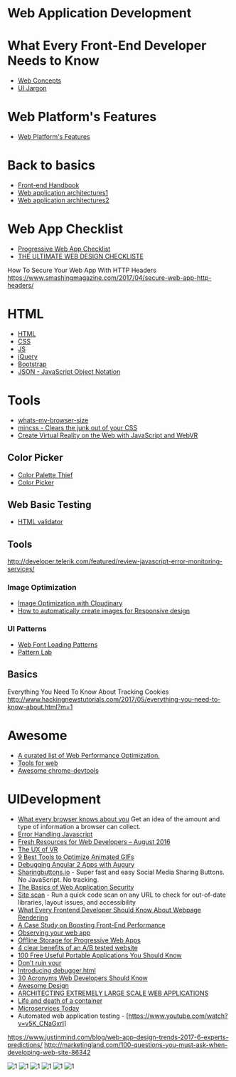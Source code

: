 # Web Application Development

# What Every Front-End Developer Needs to Know
* [Web Concepts](https://github.com/ramyrams/WebAppDevelopment/blob/master/WebBasicConcepts.md)
* [UI Jargon](http://jargon.js.org/)

# Web Platform's Features
* [Web Platform's Features](https://paulirish.github.io/web-feature-availability/)

# Back to basics
* [Front-end Handbook](https://www.gitbook.com/book/frontendmasters/front-end-handbook/details)
* [Web application architectures1](http://blog.octo.com/en/new-web-application-architectures-and-impacts-for-enterprises-1/)
* [Web application architectures2](http://blog.octo.com/en/new-web-application-architectures-and-impacts-for-enterprises-2/)

# Web App Checklist
* [Progressive Web App Checklist](https://developers.google.com/web/progressive-web-apps/checklist)
* [THE ULTIMATE WEB DESIGN CHECKLISTE](https://www.beewits.com/the-ultimate-web-design-checklist-things-to-do-when-launching-a-website/)



How To Secure Your Web App With HTTP Headers
https://www.smashingmagazine.com/2017/04/secure-web-app-http-headers/



# HTML
* [HTML](https://github.com/ramyrams/WebAppDevelopment/blob/master/html.md)
* [CSS](https://github.com/ramyrams/WebAppDevelopment/blob/master/css.md)
* [JS](https://github.com/ramyrams/WebAppDevelopment/blob/master/javascript/javascript.md)
* [jQuery](https://github.com/ramyrams/WebAppDevelopment/blob/master/jquery.md)
* [Bootstrap](https://github.com/ramyrams/WebAppDevelopment/blob/master/Bootstrap.md)
* [JSON - JavaScript Object Notation](http://json.com/)


# Tools

* [whats-my-browser-size](http://www.webpagefx.com/tools/whats-my-browser-size/)
* [mincss - Clears the junk out of your CSS](https://www.peterbe.com/plog/mincss)
* [Create Virtual Reality on the Web with JavaScript and WebVR](http://www.hongkiat.com/blog/webvr/)


## Color Picker
* [Color Palette Thief](http://lokeshdhakar.com/projects/color-thief/)
* [Color Picker](https://color.hailpixel.com/)

## Web Basic Testing
* [HTML validator](https://validator.w3.org/)

## Tools
http://developer.telerik.com/featured/review-javascript-error-monitoring-services/

### Image Optimization
* [Image Optimization with Cloudinary](https://davidwalsh.name/image-optimization-cloudinary)
* [How to automatically create images for Responsive design](http://cloudinary.com/blog/how_to_automatically_create_images_for_responsive_design)
 
### UI Patterns
* [Web Font Loading Patterns](https://www.bramstein.com/writing/web-font-loading-patterns.html)
* [Pattern Lab](http://patternlab.io/)

## Basics
Everything You Need To Know About Tracking Cookies
http://www.hackingnewstutorials.com/2017/05/everything-you-need-to-know-about.html?m=1

# Awesome
* [A curated list of Web Performance Optimization.](https://awesomelists.top/#repos/davidsonfellipe/awesome-wpo)
* [Tools for web](https://awesomelists.top/#repos/lvwzhen/tools)
* [Awesome chrome-devtools](https://awesomelists.top/#repos/ChromeDevTools/awesome-chrome-devtools)

# UIDevelopment
* [What every browser knows about you](http://webkay.robinlinus.com/) Get an idea of the amount and type of information a browser can collect.
* [Error Handling Javascript](http://www.sitepoint.com/proper-error-handling-javascript/)
* [Fresh Resources for Web Developers – August 2016](http://www.hongkiat.com/blog/designers-developers-monthly-08-2016/)
* [The UX of VR](http://www.uxofvr.com/)
* [9 Best Tools to Optimize Animated GIFs](http://www.hongkiat.com/blog/tools-to-optimize-animating-gifs/)
* [Debugging Angular 2 Apps with Augury](https://scotch.io/tutorials/debugging-angular-2-apps-with-augury)
* [Sharingbuttons.io](http://sharingbuttons.io) - Super fast and easy Social Media Sharing Buttons. No JavaScript. No tracking.
* [The Basics of Web Application Security](http://martinfowler.com/articles/web-security-basics.html)
* [Site scan](https://developer.microsoft.com/en-us/microsoft-edge/tools/staticscan/) - Run a quick code scan on any URL to check for out-of-date libraries, layout issues, and accessibility
* [What Every Frontend Developer Should Know About Webpage Rendering](http://frontendbabel.info/articles/webpage-rendering-101/)
* [A Case Study on Boosting Front-End Performance](https://css-tricks.com/case-study-boosting-front-end-performance/)
* [Observing your web app](https://ericbidelman.tumblr.com/post/149032341876/observing-your-web-app)
* [Offline Storage for Progressive Web Apps](https://medium.com/dev-channel/offline-storage-for-progressive-web-apps-70d52695513c#.1euqp5h2x)
* [4 clear benefits of an A/B tested website](http://www.webdesignerdepot.com/2016/08/4-clear-benefits-of-an-ab-tested-website/)
* [100 Free Useful Portable Applications You Should Know](http://www.hongkiat.com/blog/70-free-useful-portable-applications-you-should-know/)
* [Don’t ruin your](https://medium.freecodecamp.com/you-need-to-stop-making-these-6-mistakes-with-your-img-s-e242c02d14be#.tulp9wvw6)
* [Introducing debugger.html](https://hacks.mozilla.org/2016/09/introducing-debugger-html/)
* [30 Acronyms Web Developers Should Know](http://www.hongkiat.com/blog/web-dev-acronyms/)
* [Awesome Design](https://github.com/gztchan/awesome-design)
* [ARCHITECTING EXTREMELY LARGE SCALE WEB APPLICATIONS](https://www.linkedin.com/pulse/architecting-extremely-large-scale-web-applications-panduranga)
* [Life and death of a container](https://medium.com/@lherrera/life-and-death-of-a-container-146dfc62f808#.qivi1x8ns)
* [Microservices Today](https://dzone.com/articles/microservices-today)
* Automated web application testing - [https://www.youtube.com/watch?v=v5K_CNaGxrI]

https://www.justinmind.com/blog/web-app-design-trends-2017-6-experts-predictions/
http://marketingland.com/100-questions-you-must-ask-when-developing-web-site-86342

![1](http://cdn2.hubspot.net/hub/208250/file-2451034899-jpg/Blog_Images/ContinuousTestingBlog1.jpg)
![1](https://developers.google.com/web/fundamentals/performance/critical-rendering-path/images/analysis-dom-css.png)
![1](https://developers.google.com/web/fundamentals/performance/critical-rendering-path/images/waterfall-dom-css-js.png?hl=pl)
![1](https://developers.google.com/web/fundamentals/performance/critical-rendering-path/images/analysis-dom-css-nb-js-async.png?hl=pl)
![1](https://d2v4zi8pl64nxt.cloudfront.net/the-technical-seo-renaissance/580e78a6cafc65.06578482.png)
![1](https://d2v4zi8pl64nxt.cloudfront.net/the-technical-seo-renaissance/580e78a635b054.48955432.png)
